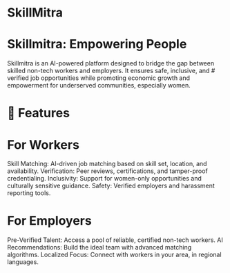 # SkillMitra
# Skillmitra: Empowering People
Skillmitra is an AI-powered platform designed to bridge the gap between skilled non-tech workers and employers. It ensures safe, inclusive, and # verified job opportunities while promoting economic growth and empowerment for underserved communities, especially women.

# 🌟 Features
# For Workers
Skill Matching: AI-driven job matching based on skill set, location, and availability.
Verification: Peer reviews, certifications, and tamper-proof credentialing.
Inclusivity: Support for women-only opportunities and culturally sensitive guidance.
Safety: Verified employers and harassment reporting tools.
# For Employers
Pre-Verified Talent: Access a pool of reliable, certified non-tech workers.
AI Recommendations: Build the ideal team with advanced matching algorithms.
Localized Focus: Connect with workers in your area, in regional languages.
